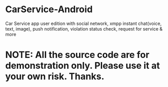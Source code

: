 # CarService-Android
Car Service app user edition with social network, xmpp instant chat(voice, text, image), push notification, violation status check, request for service &amp; more

# NOTE: All the source code are for demonstration only. Please use it at your own risk. Thanks.
